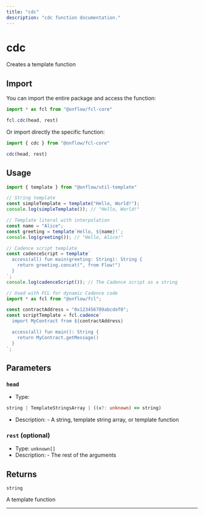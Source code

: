 ```yaml
---
title: "cdc"
description: "cdc function documentation."
---
```


<!-- THIS DOCUMENT IS AUTO-GENERATED FROM [onflow/fcl-core/../util-template/src/template.ts](https://github.com/onflow/fcl-js/tree/master/packages/fcl-core/../util-template/src/template.ts). DO NOT EDIT MANUALLY -->

# cdc

Creates a template function

## Import

You can import the entire package and access the function:

```typescript
import * as fcl from "@onflow/fcl-core"

fcl.cdc(head, rest)
```

Or import directly the specific function:

```typescript
import { cdc } from "@onflow/fcl-core"

cdc(head, rest)
```

## Usage

```typescript
import { template } from "@onflow/util-template"

// String template
const simpleTemplate = template("Hello, World!");
console.log(simpleTemplate()); // "Hello, World!"

// Template literal with interpolation
const name = "Alice";
const greeting = template`Hello, ${name}!`;
console.log(greeting()); // "Hello, Alice!"

// Cadence script template
const cadenceScript = template`
  access(all) fun main(greeting: String): String {
    return greeting.concat(", from Flow!")
  }
`;
console.log(cadenceScript()); // The Cadence script as a string

// Used with FCL for dynamic Cadence code
import * as fcl from "@onflow/fcl";

const contractAddress = "0x123456789abcdef0";
const scriptTemplate = fcl.cadence`
  import MyContract from ${contractAddress}

  access(all) fun main(): String {
    return MyContract.getMessage()
  }
`;
```

## Parameters

### `head` 


- Type: 
```typescript
string | TemplateStringsArray | ((x?: unknown) => string)
```
- Description: - A string, template string array, or template function

### `rest` (optional)


- Type: `unknown[]`
- Description: - The rest of the arguments


## Returns

`string`


A template function

---